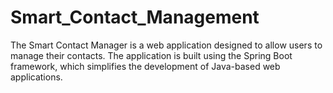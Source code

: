# Smart_Contact_Management
The Smart Contact Manager is a web application designed to allow users to manage their contacts. The application is built using the Spring Boot framework, which simplifies the development of Java-based web applications.

